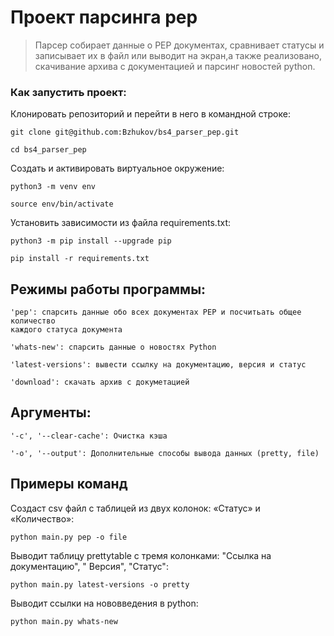 # Проект парсинга pep

> Парсер собирает данные о PEP документах, сравнивает статусы и записывает их в
> файл или выводит на экран,а также реализовано, скачивание архива с
> документацией и парсинг новостей python.

### Как запустить проект:

Клонировать репозиторий и перейти в него в командной строке:

```
git clone git@github.com:Bzhukov/bs4_parser_pep.git
```

```
cd bs4_parser_pep
```

Cоздать и активировать виртуальное окружение:

```
python3 -m venv env
```

```
source env/bin/activate
```

Установить зависимости из файла requirements.txt:

```
python3 -m pip install --upgrade pip
```

```
pip install -r requirements.txt
```

## Режимы работы программы:

```
'pep': cпарсить данные обо всех документах PEP и посчитьать общее количество 
каждого статуса документа
``` 
```
'whats-new': спарсить данные о новостях Python
```
```
'latest-versions': вывести ссылку на документацию, версия и статус
```
```
'download': скачать архив с докуметацией
```
## Аргументы:
```
'-c', '--clear-cache': Очистка кэша
```
```
'-o', '--output': Дополнительные способы вывода данных (pretty, file)
```

## Примеры команд

Создаст csv файл с таблицей из двух колонок: «Статус» и «Количество»:

```
python main.py pep -o file
```

Выводит таблицу prettytable с тремя колонками: "Ссылка на документацию", "
Версия", "Статус":

```
python main.py latest-versions -o pretty 
```

Выводит ссылки на нововведения в python:

```
python main.py whats-new
```